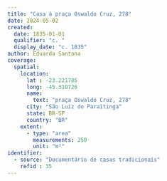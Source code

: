 ```yaml
---
title: "Casa à praça Oswaldo Cruz, 278"
date: 2024-05-02
created:
  date: 1835-01-01
  qualifier: "c. "
  display_date: "c. 1835"
author: Eduarda Santana
coverage:
  spatial:
    location:
      lat : -23.221705
      long: -45.310726
      name: 
        text: "praça Oswaldo Cruz, 278"
      city: "São Luiz do Paraitinga"
      state: BR-SP
      country: "BR"
    extent:
      - type: "area"
        measurements: 250
        unit: "m²"
identifier:
  - source: "Documentário de casas tradicionais"
    refid : 35
---
```


